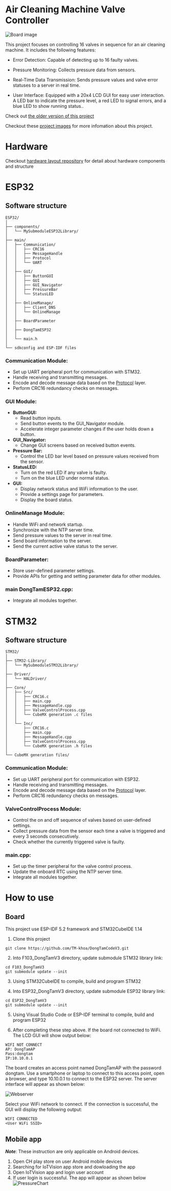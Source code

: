 # Air Cleaning Machine Valve Controller
![Board image](image/BoardImage.png)

This project focuses on controlling 16 valves in sequence for an air cleaning machine. It includes the following features:

- Error Detection: Capable of detecting up to 16 faulty valves.

 - Pressure Monitoring: Collects pressure data from sensors.

 - Real-Time Data Transmission: Sends pressure values and valve error statuses to a server in real time.

 - User Interface: Equipped with a 20x4 LCD GUI for easy user interaction. A LED bar to indicate the pressure level, a red LED to signal errors, and a blue LED to show running status..

Check out [the older version of this project](https://github.com/IoTVision/DongTamV2)

Checkout these [project images](https://drive.google.com/drive/u/0/folders/1x6IVG3RRH-fNO5Y98BAA3cW-dD-tSMe1) for more infomation about this project.
# Hardware
Checkout [hardware layout repository](https://github.com/TM-khoa/DongTamHardwareV2.git) for detail about hardware components and structure
# ESP32 
## Software structure
```
ESP32/
│
├── components/
│   └── MySubmoduleESP32Library/
│
├── main/
│   ├── Communication/
│   │   ├── CRC16
│   │   ├── MessageHandle
│   │   ├── Protocol
│   │   └── UART
│   │
│   ├── GUI/
│   │   ├── ButtonGUI
│   │   ├── GUI
│   │   ├── GUI_Navigator
│   │   ├── PressureBar
│   │   └── StatusLED
│   │
│   ├── OnlineManage/
│   │   ├── Client_DNS
│   │   └── OnlineManage
│   │
│   ├── BoardParameter
│   │
│   ├── DongTamESP32
│   │
│   └── main.h
│
└── sdkconfig and ESP-IDF files

```
### 

### Communication Module: 
- Set up UART peripheral port for communication with STM32.
- Handle receiving and transmitting messages.
- Encode and decode message data based on the [Protocol](https://github.com/TM-khoa/MyProtocolCommunication) layer.
- Perform CRC16 redundancy checks on messages.

### GUI Module:
- **ButtonGUI:**
  - Read button inputs.
  - Send button events to the GUI_Navigator module.
  - Accelerate integer parameter changes if the user holds down a button.
- **GUI_Navigator:**
  - Change GUI screens based on received button events.
- **Pressure Bar:**
  - Control the LED bar level based on pressure values received from the sensor.
- **StatusLED:**
  - Turn on the red LED if any valve is faulty.
  - Turn on the blue LED under normal status.
- **GUI:**
  - Display network status and WiFi information to the user.
  - Provide a settings page for parameters.
  - Display the board status.

### OnlineManage Module:
- Handle WiFi and network startup.
- Synchronize with the NTP server time.
- Send pressure values to the server in real time.
- Send board information to the server.
- Send the current active valve status to the server.

### BoardParameter:
- Store user-defined parameter settings.
- Provide APIs for getting and setting parameter data for other modules.

### main DongTamESP32.cpp:
- Integrate all modules together.


# STM32
## Software structure
```
STM32/
│
├── STM32-Library/
│   └── MySubmoduleSTM32Library/
│
├── Driver/
│   └── HALDriver/
│
├── Core/
│   ├── Src/
│   │   ├── CRC16.c
│   │   ├── main.cpp
│   │   ├── MessageHandle.cpp
│   │   ├── ValveControlProcess.cpp
│   │   └── CubeMX generation .c files
│   │
│   └── Inc/
│       ├── CRC16.c
│       ├── main.cpp
│       ├── MessageHandle.cpp
│       ├── ValveControlProcess.cpp
│       └── CubeMX generation .h files
│
└── CubeMX generation files/

```
### Communication Module:
- Set up UART peripheral port for communication with ESP32.
- Handle receiving and transmitting messages.
- Encode and decode message data based on the [Protocol](https://github.com/TM-khoa/MyProtocolCommunication) layer.
- Perform CRC16 redundancy checks on messages.

### ValveControlProcess Module:
- Control the on and off sequence of valves based on user-defined settings.
- Collect pressure data from the sensor each time a valve is triggered and every 3 seconds consecutively.
- Check whether the currently triggered valve is faulty.

### main.cpp:
- Set up the timer peripheral for the valve control process.
- Update the onboard RTC using the NTP server time.
- Integrate all modules together.

# How to use
## Board
This project use ESP-IDF 5.2 framework and STM32CubeIDE 1.14

1. Clone this project


```
git clone https://github.com/TM-khoa/DongTamCodeV3.git
```
2. Into F103_DongTamV3 directory, update submodule STM32 library link:

```
cd F103_DongTamV3
git submodule update --init
```
3. Using STM32CubeIDE to compile, build and program STM32 

4. Into ESP32_DongTamV3 directory, update submodule ESP32 library link:
```
cd ESP32_DongTamV3
git submodule update --init
```

5. Using Visual Studio Code or ESP-IDF terminal to compile, build and program ESP32 

6. After completing these step above. If the board not connected to WiFi. The LCD GUI will show output below:
```
WIFI NOT CONNECT
AP: DongTamAP
Pass:dongtam
IP:10.10.0.1
```
The board creates an access point named DongTamAP with the password dongtam. Use a smartphone or laptop to connect to this access point, open a browser, and type 10.10.0.1 to connect to the ESP32 server. The server interface will appear as shown below:


![Webserver](/image/Wifimanaer.png)

Select your WiFi network to connect. If the connection is successful, the GUI will display the following output:
```
WIFI CONNECTED
<User WiFi SSID>
``` 

## Mobile app

__*Note*__: These instruction are only applicable on Android devices.

1. Open CH play store on user Android mobile devices
2. Searching for IoTVision app store and dowloading the app
3. Open IoTVision app and login user account 
4. If user login is successful. The app will appear as shown below
![PressureChart](image/PressureChart%20.jpg)